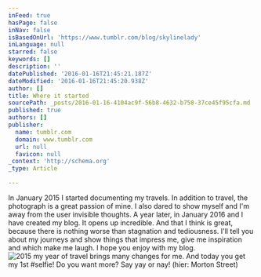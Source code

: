 ```yaml
---
inFeed: true
hasPage: false
inNav: false
isBasedOnUrl: 'https://www.tumblr.com/blog/skylinelady'
inLanguage: null
starred: false
keywords: []
description: ''
datePublished: '2016-01-16T21:45:21.187Z'
dateModified: '2016-01-16T21:45:20.938Z'
author: []
title: Where it started
sourcePath: _posts/2016-01-16-4104ac9f-56b8-4632-b750-37ce45f95cfa.md
published: true
authors: []
publisher:
  name: tumblr.com
  domain: www.tumblr.com
  url: null
  favicon: null
_context: 'http://schema.org'
_type: Article

---
```

In January 2015 I started documenting my travels. In addition to travel, the photograph is a great passion of mine. I also dared to show myself and I'm away from the user invisible thoughts.
A year later, in January 2016 and I have created my blog. It opens up incredible. And that I think is great, because there is nothing worse than stagnation and tediousness. I'll tell you about my journeys and show things that impress me, give me inspiration and which make me laugh. I hope you enjoy with my blog.
![2015 my year of travel brings many changes for me. And today you get my 1st #selfie! Do you want more? Say yay or nay!  (hier: Morton Street)](https://s3-us-west-2.amazonaws.com/the-grid-img/p/b34e88d841d574a149e7716e5d274cf3198b737e.jpg)